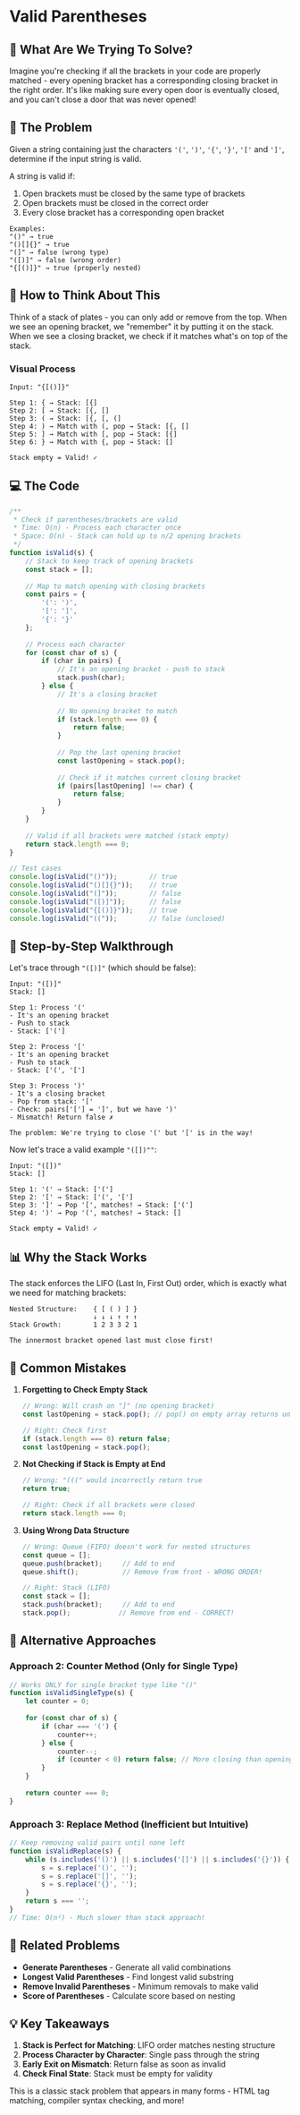 # Valid Parentheses

## 🎯 What Are We Trying To Solve?

Imagine you're checking if all the brackets in your code are properly matched - every opening bracket has a corresponding closing bracket in the right order. It's like making sure every open door is eventually closed, and you can't close a door that was never opened!

## 📝 The Problem

Given a string containing just the characters `'('`, `')'`, `'{'`, `'}'`, `'['` and `']'`, determine if the input string is valid.

A string is valid if:
1. Open brackets must be closed by the same type of brackets
2. Open brackets must be closed in the correct order
3. Every close bracket has a corresponding open bracket

```
Examples:
"()" → true
"()[]{}" → true
"(]" → false (wrong type)
"([)]" → false (wrong order)
"{[()]}" → true (properly nested)
```

## 🧠 How to Think About This

Think of a stack of plates - you can only add or remove from the top. When we see an opening bracket, we "remember" it by putting it on the stack. When we see a closing bracket, we check if it matches what's on top of the stack.

### Visual Process
```
Input: "{[()]}"

Step 1: { → Stack: [{]
Step 2: [ → Stack: [{, []
Step 3: ( → Stack: [{, [, (]
Step 4: ) → Match with (, pop → Stack: [{, []
Step 5: ] → Match with [, pop → Stack: [{]
Step 6: } → Match with {, pop → Stack: []

Stack empty = Valid! ✓
```

## 💻 The Code

```javascript
/**
 * Check if parentheses/brackets are valid
 * Time: O(n) - Process each character once
 * Space: O(n) - Stack can hold up to n/2 opening brackets
 */
function isValid(s) {
    // Stack to keep track of opening brackets
    const stack = [];
    
    // Map to match opening with closing brackets
    const pairs = {
        '(': ')',
        '[': ']',
        '{': '}'
    };
    
    // Process each character
    for (const char of s) {
        if (char in pairs) {
            // It's an opening bracket - push to stack
            stack.push(char);
        } else {
            // It's a closing bracket
            
            // No opening bracket to match
            if (stack.length === 0) {
                return false;
            }
            
            // Pop the last opening bracket
            const lastOpening = stack.pop();
            
            // Check if it matches current closing bracket
            if (pairs[lastOpening] !== char) {
                return false;
            }
        }
    }
    
    // Valid if all brackets were matched (stack empty)
    return stack.length === 0;
}

// Test cases
console.log(isValid("()"));        // true
console.log(isValid("()[]{}"));    // true
console.log(isValid("(]"));        // false
console.log(isValid("([)]"));      // false
console.log(isValid("{[()]}"));    // true
console.log(isValid("(("));        // false (unclosed)
```

## 🎨 Step-by-Step Walkthrough

Let's trace through `"([)]"` (which should be false):

```
Input: "([)]"
Stack: []

Step 1: Process '('
- It's an opening bracket
- Push to stack
- Stack: ['(']

Step 2: Process '['
- It's an opening bracket
- Push to stack
- Stack: ['(', '[']

Step 3: Process ')'
- It's a closing bracket
- Pop from stack: '[' 
- Check: pairs['['] = ']', but we have ')'
- Mismatch! Return false ✗

The problem: We're trying to close '(' but '[' is in the way!
```

Now let's trace a valid example `"([])""`:

```
Input: "([])"
Stack: []

Step 1: '(' → Stack: ['(']
Step 2: '[' → Stack: ['(', '[']
Step 3: ']' → Pop '[', matches! → Stack: ['(']
Step 4: ')' → Pop '(', matches! → Stack: []

Stack empty = Valid! ✓
```

## 📊 Why the Stack Works

The stack enforces the LIFO (Last In, First Out) order, which is exactly what we need for matching brackets:

```
Nested Structure:    { [ ( ) ] }
                     ↓ ↓ ↓ ↑ ↑ ↑
Stack Growth:        1 2 3 3 2 1

The innermost bracket opened last must close first!
```

## 🚫 Common Mistakes

1. **Forgetting to Check Empty Stack**
   ```javascript
   // Wrong: Will crash on "]" (no opening bracket)
   const lastOpening = stack.pop(); // pop() on empty array returns undefined
   
   // Right: Check first
   if (stack.length === 0) return false;
   const lastOpening = stack.pop();
   ```

2. **Not Checking if Stack is Empty at End**
   ```javascript
   // Wrong: "(((" would incorrectly return true
   return true;
   
   // Right: Check if all brackets were closed
   return stack.length === 0;
   ```

3. **Using Wrong Data Structure**
   ```javascript
   // Wrong: Queue (FIFO) doesn't work for nested structures
   const queue = [];
   queue.push(bracket);     // Add to end
   queue.shift();           // Remove from front - WRONG ORDER!
   
   // Right: Stack (LIFO)
   const stack = [];
   stack.push(bracket);     // Add to end
   stack.pop();            // Remove from end - CORRECT!
   ```

## 🔄 Alternative Approaches

### Approach 2: Counter Method (Only for Single Type)
```javascript
// Works ONLY for single bracket type like "()"
function isValidSingleType(s) {
    let counter = 0;
    
    for (const char of s) {
        if (char === '(') {
            counter++;
        } else {
            counter--;
            if (counter < 0) return false; // More closing than opening
        }
    }
    
    return counter === 0;
}
```

### Approach 3: Replace Method (Inefficient but Intuitive)
```javascript
// Keep removing valid pairs until none left
function isValidReplace(s) {
    while (s.includes('()') || s.includes('[]') || s.includes('{}')) {
        s = s.replace('()', '');
        s = s.replace('[]', '');
        s = s.replace('{}', '');
    }
    return s === '';
}
// Time: O(n²) - Much slower than stack approach!
```

## 🔗 Related Problems

- **Generate Parentheses** - Generate all valid combinations
- **Longest Valid Parentheses** - Find longest valid substring
- **Remove Invalid Parentheses** - Minimum removals to make valid
- **Score of Parentheses** - Calculate score based on nesting

## 💡 Key Takeaways

1. **Stack is Perfect for Matching**: LIFO order matches nesting structure
2. **Process Character by Character**: Single pass through the string
3. **Early Exit on Mismatch**: Return false as soon as invalid
4. **Check Final State**: Stack must be empty for validity

This is a classic stack problem that appears in many forms - HTML tag matching, compiler syntax checking, and more!
